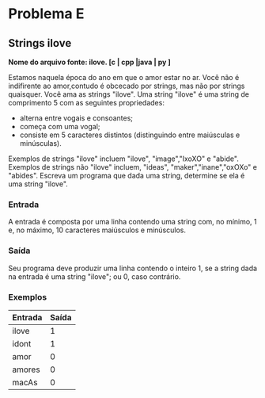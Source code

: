 # Problema E

## Strings ilove

**Nome do arquivo fonte: ilove. [c | cpp |java | py ]**

Estamos naquela época do ano em que o amor estar no ar. Você não é indifirente ao amor,contudo é obcecado por strings, mas não por strings quaisquer. Você ama as strings "ilove". Uma string "ilove" é uma string de comprimento 5 com as seguintes propriedades:

- alterna entre vogais e consoantes;
- começa com uma vogal;
- consiste em 5 caracteres distintos (distinguindo entre maiúsculas e minúsculas).

Exemplos de strings "ilove" incluem "ilove", "image","IxoXO" e "abide". Exemplos de strings não "ilove" incluem, "ideas", "maker","inane","oxOXo" e "abides".
Escreva um programa que dada uma string, determine se ela é uma string "ilove".

### Entrada

A entrada é composta por uma linha contendo uma string com, no mínimo, 1 e, no máximo, 10 caracteres maiúsculos e minúsculos.

### Saída

Seu programa deve produzir uma linha contendo o inteiro 1, se a string dada na entrada é uma string "ilove"; ou 0, caso contrário.

### Exemplos

| Entrada | Saída |
|---------|-------|
| ilove   | 1     |
| idont   | 1     |
| amor    | 0     |
| amores  | 0     |
| macAs   | 0     |
